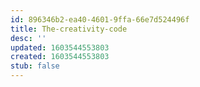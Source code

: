 ```yaml
---
id: 896346b2-ea40-4601-9ffa-66e7d524496f
title: The-creativity-code
desc: ''
updated: 1603544553803
created: 1603544553803
stub: false
---
```


